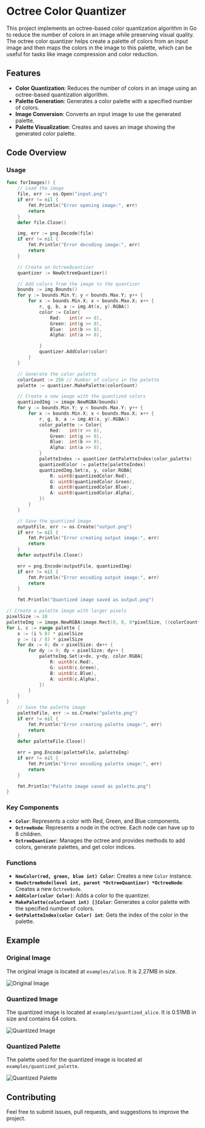 # Octree Color Quantizer

This project implements an octree-based color quantization algorithm in Go to reduce the number of colors in an image while preserving visual quality. The octree color quantizer helps create a palette of colors from an input image and then maps the colors in the image to this palette, which can be useful for tasks like image compression and color reduction.

## Features

- **Color Quantization**: Reduces the number of colors in an image using an octree-based quantization algorithm.
- **Palette Generation**: Generates a color palette with a specified number of colors.
- **Image Conversion**: Converts an input image to use the generated palette.
- **Palette Visualization**: Creates and saves an image showing the generated color palette.

## Code Overview

### Usage

```go
func forImages() {
    // Load the image
    file, err := os.Open("input.png")
    if err != nil {
        fmt.Println("Error opening image:", err)
        return
    }
    defer file.Close()

    img, err := png.Decode(file)
    if err != nil {
        fmt.Println("Error decoding image:", err)
        return
    }

    // Create an OctreeQuantizer
    quantizer := NewOctreeQuantizer()

    // Add colors from the image to the quantizer
    bounds := img.Bounds()
    for y := bounds.Min.Y; y < bounds.Max.Y; y++ {
        for x := bounds.Min.X; x < bounds.Max.X; x++ {
            r, g, b, a := img.At(x, y).RGBA()
            color := Color{
                Red:   int(r >> 8),
                Green: int(g >> 8),
                Blue:  int(b >> 8),
                Alpha: int(a >> 8),

            }
            quantizer.AddColor(color)
        }
    }

    // Generate the color palette
    colorCount := 256 // Number of colors in the palette
    palette := quantizer.MakePalette(colorCount)

    // Create a new image with the quantized colors
    quantizedImg := image.NewRGBA(bounds)
    for y := bounds.Min.Y; y < bounds.Max.Y; y++ {
        for x := bounds.Min.X; x < bounds.Max.X; x++ {
            r, g, b, a := img.At(x, y).RGBA()
            color_palette := Color{
                Red:   int(r >> 8),
                Green: int(g >> 8),
                Blue:  int(b >> 8),
                Alpha: int(a >> 8),
            }
            paletteIndex := quantizer.GetPaletteIndex(color_palette)
            quantizedColor := palette[paletteIndex]
            quantizedImg.Set(x, y, color.RGBA{
                R: uint8(quantizedColor.Red),
                G: uint8(quantizedColor.Green),
                B: uint8(quantizedColor.Blue),
                A: uint8(quantizedColor.Alpha),
            })
        }
    }

    // Save the quantized image
    outputFile, err := os.Create("output.png")
    if err != nil {
        fmt.Println("Error creating output image:", err)
        return
    }
    defer outputFile.Close()

    err = png.Encode(outputFile, quantizedImg)
    if err != nil {
        fmt.Println("Error encoding output image:", err)
        return
    }

    fmt.Println("Quantized image saved as output.png")

// Create a palette image with larger pixels
pixelSize := 10
paletteImg := image.NewRGBA(image.Rect(0, 0, 8*pixelSize, ((colorCount+7)/8)*pixelSize))
for i, c := range palette {
    x := (i % 8) * pixelSize
    y := (i / 8) * pixelSize
    for dx := 0; dx < pixelSize; dx++ {
        for dy := 0; dy < pixelSize; dy++ {
            paletteImg.Set(x+dx, y+dy, color.RGBA{
                R: uint8(c.Red),
                G: uint8(c.Green),
                B: uint8(c.Blue),
                A: uint8(c.Alpha),
            })
        }
    }
}
    // Save the palette image
    paletteFile, err := os.Create("palette.png")
    if err != nil {
        fmt.Println("Error creating palette image:", err)
        return
    }
    defer paletteFile.Close()

    err = png.Encode(paletteFile, paletteImg)
    if err != nil {
        fmt.Println("Error encoding palette image:", err)
        return
    }

    fmt.Println("Palette image saved as palette.png")
}
```

### Key Components

- **`Color`**: Represents a color with Red, Green, and Blue components.
- **`OctreeNode`**: Represents a node in the octree. Each node can have up to 8 children.
- **`OctreeQuantizer`**: Manages the octree and provides methods to add colors, generate palettes, and get color indices.

### Functions

- **`NewColor(red, green, blue int) Color`**: Creates a new `Color` instance.
- **`NewOctreeNode(level int, parent *OctreeQuantizer) *OctreeNode`**: Creates a new `OctreeNode`.
- **`AddColor(color Color)`**: Adds a color to the quantizer.
- **`MakePalette(colorCount int) []Color`**: Generates a color palette with the specified number of colors.
- **`GetPaletteIndex(color Color) int`**: Gets the index of the color in the palette.
  
## Example

### Original Image

The original image is located at `examples/alice`. It is 2.27MB in size.

![Original Image](examples/alice.png)

### Quantized Image

The quantized image is located at `examples/quantized_alice`. It is 0.51MB in size and contains 64 colors.

![Quantized Image](examples/quantized_alice.png)

### Quantized Palette

The palette used for the quantized image is located at `examples/quantized_palette`.

![Quantized Palette](examples/quantized_palette.png)

## Contributing

Feel free to submit issues, pull requests, and suggestions to improve the project.
